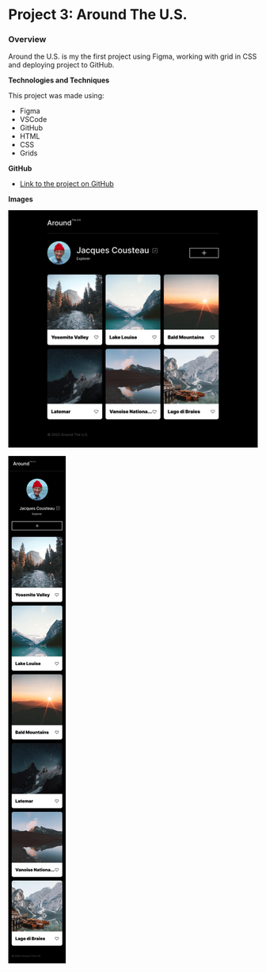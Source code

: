 # Project 3: Around The U.S.

### Overview

Around the U.S. is my the first project using Figma, working with grid in CSS and deploying project to GitHub.

**Technologies and Techniques**

This project was made using:

- Figma
- VSCode
- GitHub
- HTML
- CSS
- Grids

**GitHub**

- [Link to the project on GitHub](https://trangmtruong.github.io/se_project_aroundtheus/)

**Images**

![Main page 1280](./images/demo/mainpage1280.png)

![Mobile 320](./images/demo/mobile320.png)
